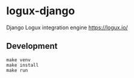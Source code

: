 # logux-django
Django Logux integration engine https://logux.io/

## Development

```
make venv
make install
make run
```